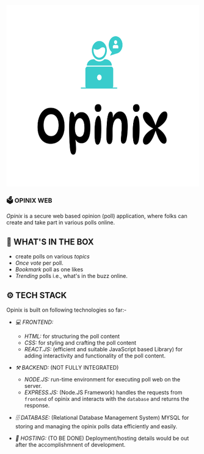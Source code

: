 <p align="center">
  <img src="./frontend/public/opinix-high-resolution-logo.png" alt="Opinix Logo" width="750" height="475"/>
</p>

### **🗳️ OPINIX WEB**

_Opinix_ is a secure web based opinion (poll) application, where folks can create and take part in various polls online.

## **📌 WHAT'S IN THE BOX**

- create polls on various _topics_
- _Once vote_ per poll.
- _Bookmark_ poll as one likes
- _Trending_ polls i.e., what's in the buzz online.

## **⚙️ TECH STACK**

Opinix is built on following technologies so far:-

- _💻 FRONTEND:_

  - _HTML:_ for structuring the poll content
  - _CSS:_ for styling and crafting the poll content
  - _REACT.JS:_ (efficient and suitable JavaScript based Library) for adding interactivity and functionality of the poll content.

- _⚒ BACKEND:_ (NOT FULLY INTEGRATED)

  - _NODE.JS:_ run-time environment for executing poll web on the server.
  - _EXPRESS.JS:_ (Node.JS Framework) handles the requests from `frontend` of opinix and interacts with the `database` and returns the response.

- _🗄 DATABASE:_ (Relational Database Management System) MYSQL for storing and managing the opinix polls data efficiently and easily.

- _🚀 HOSTING:_ (TO BE DONE) Deployment/hosting details would be out after the accomplishmnent of development.
